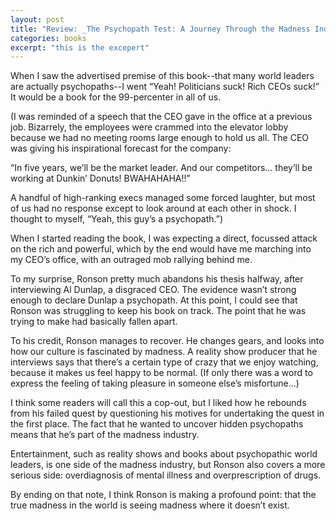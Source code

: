 ```yaml
---
layout: post
title: "Review: _The Psychopath Test: A Journey Through the Madness Industry_ by Jon Ronson"
categories: books
excerpt: "this is the excepert"
---
```


When I saw the advertised premise of this book--that many world leaders are actually psychopaths--I went “Yeah! Politicians suck! Rich CEOs suck!” It would be a book for the 99-percenter in all of us.

(I was reminded of a speech that the CEO gave in the office at a previous job. Bizarrely, the employees were crammed into the elevator lobby because we had no meeting rooms large enough to hold us all. The CEO was giving his inspirational forecast for the company:

“In five years, we’ll be the market leader. And our competitors... they’ll be working at Dunkin’ Donuts! BWAHAHAHA!!”

A handful of high-ranking execs managed some forced laughter, but most of us had no response except to look around at each other in shock. I thought to myself, “Yeah, this guy’s a psychopath.”)

When I started reading the book, I was expecting a direct, focussed attack on the rich and powerful, which by the end would have me marching into my CEO’s office, with an outraged mob rallying behind me.

To my surprise, Ronson pretty much abandons his thesis halfway, after interviewing Al Dunlap, a disgraced CEO. The evidence wasn’t strong enough to declare Dunlap a psychopath. At this point, I could see that Ronson was struggling to keep his book on track. The point that he was trying to make had basically fallen apart.

To his credit, Ronson manages to recover. He changes gears, and looks into how our culture is fascinated by madness. A reality show producer that he interviews says that there’s a certain type of crazy that we enjoy watching, because it makes us feel happy to be normal. (If only there was a word to express the feeling of taking pleasure in someone else’s misfortune...)

I think some readers will call this a cop-out, but I liked how he rebounds from his failed quest by questioning his motives for undertaking the quest in the first place. The fact that he wanted to uncover hidden psychopaths means that he’s part of the madness industry.

Entertainment, such as reality shows and books about psychopathic world leaders, is one side of the madness industry, but Ronson also covers a more serious side: overdiagnosis of mental illness and overprescription of drugs.

By ending on that note, I think Ronson is making a profound point: that the true madness in the world is seeing madness where it doesn’t exist.
